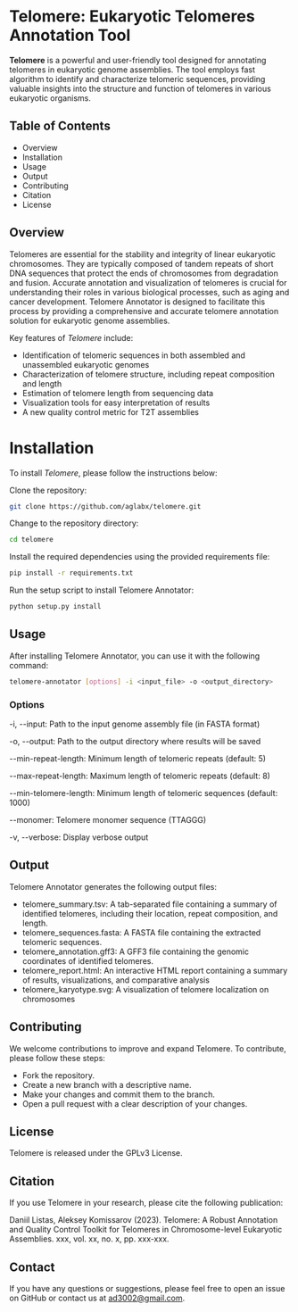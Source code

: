 # Telomere: Eukaryotic Telomeres Annotation Tool

**Telomere** is a powerful and user-friendly tool designed for annotating telomeres in eukaryotic genome assemblies. The tool employs fast algorithm to identify and characterize telomeric sequences, providing valuable insights into the structure and function of telomeres in various eukaryotic organisms.

## Table of Contents

- Overview
- Installation
- Usage
- Output
- Contributing
- Citation
- License

## Overview

Telomeres are essential for the stability and integrity of linear eukaryotic chromosomes. They are typically composed of tandem repeats of short DNA sequences that protect the ends of chromosomes from degradation and fusion. Accurate annotation and visualization of telomeres is crucial for understanding their roles in various biological processes, such as aging and cancer development. Telomere Annotator is designed to facilitate this process by providing a comprehensive and accurate telomere annotation solution for eukaryotic genome assemblies.

Key features of *Telomere* include:

- Identification of telomeric sequences in both assembled and unassembled eukaryotic genomes
- Characterization of telomere structure, including repeat composition and length
- Estimation of telomere length from sequencing data
- Visualization tools for easy interpretation of results
- A new quality control metric for T2T assemblies

# Installation

To install *Telomere*, please follow the instructions below:

Clone the repository:

```bash
git clone https://github.com/aglabx/telomere.git
```

Change to the repository directory:

```bash
cd telomere
```

Install the required dependencies using the provided requirements file:

```bash
pip install -r requirements.txt
```

Run the setup script to install Telomere Annotator:

```bash
python setup.py install
```

## Usage

After installing Telomere Annotator, you can use it with the following command:

```bash
telomere-annotator [options] -i <input_file> -o <output_directory>
```

### Options

-i, --input: Path to the input genome assembly file (in FASTA format)


-o, --output: Path to the output directory where results will be saved

--min-repeat-length: Minimum length of telomeric repeats (default: 5)

--max-repeat-length: Maximum length of telomeric repeats (default: 8)

--min-telomere-length: Minimum length of telomeric sequences (default: 1000)

--monomer: Telomere monomer sequence (TTAGGG)

-v, --verbose: Display verbose output


## Output

Telomere Annotator generates the following output files:

- telomere_summary.tsv: A tab-separated file containing a summary of identified telomeres, including their location, repeat composition, and length.
- telomere_sequences.fasta: A FASTA file containing the extracted telomeric sequences.
- telomere_annotation.gff3: A GFF3 file containing the genomic coordinates of identified telomeres.
- telomere_report.html: An interactive HTML report containing a summary of results, visualizations, and comparative analysis
- telomere_karyotype.svg: A visualization of telomere localization on chromosomes

## Contributing

We welcome contributions to improve and expand Telomere. To contribute, please follow these steps:

- Fork the repository.
- Create a new branch with a descriptive name.
- Make your changes and commit them to the branch.
- Open a pull request with a clear description of your changes.


## License

Telomere is released under the GPLv3 License.

## Citation

If you use Telomere in your research, please cite the following publication:

Daniil Listas, Aleksey Komissarov (2023). Telomere: A Robust Annotation and Quality Control Toolkit for Telomeres in Chromosome-level Eukaryotic Assemblies. xxx, vol. xx, no. x, pp. xxx-xxx.

## Contact

If you have any questions or suggestions, please feel free to open an issue on GitHub or contact us at ad3002@gmail.com.

